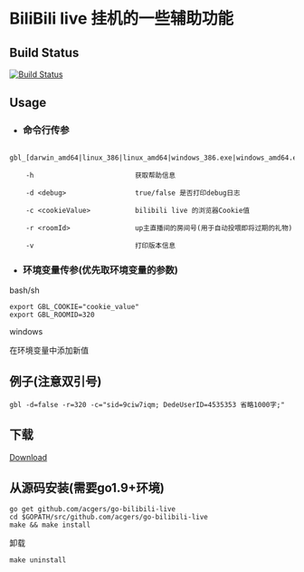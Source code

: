 # BiliBili live 挂机的一些辅助功能

## Build Status
[![Build Status](https://travis-ci.org/acgers/go-bilibili-live.svg?branch=master)](https://travis-ci.org/acgers/go-bilibili-live)

## Usage

* ### 命令行传参

```
    gbl_[darwin_amd64|linux_386|linux_amd64|windows_386.exe|windows_amd64.exe]

    -h                         获取帮助信息

    -d <debug>                 true/false 是否打印debug日志

    -c <cookieValue>           bilibili live 的浏览器Cookie值

    -r <roomId>                up主直播间的房间号(用于自动投喂即将过期的礼物)

    -v                         打印版本信息
```

* ### 环境变量传参(优先取环境变量的参数)
bash/sh
```
export GBL_COOKIE="cookie_value"
export GBL_ROOMID=320
```

windows

在环境变量中添加新值

## 例子(注意双引号)
```
gbl -d=false -r=320 -c="sid=9ciw7iqm; DedeUserID=4535353 省略1000字;"
```

## 下载
[Download](https://github.com/acgers/go-bilibili-live/releases)

## 从源码安装(需要go1.9+环境)
```
go get github.com/acgers/go-bilibili-live
cd $GOPATH/src/github.com/acgers/go-bilibili-live
make && make install
```
卸载
```
make uninstall
```
